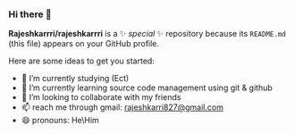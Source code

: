### Hi there 👋

**Rajeshkarrri/rajeshkarrri** is a ✨ _special_ ✨ repository because its `README.md` (this file) appears on your GitHub profile.

Here are some ideas to get you started:

- 🔭 I’m currently studying (Ect)
- 🌱 I’m currently learning source code management using git & github
- 👯 I’m looking to collaborate with my friends
- 📫  reach me through gmail: rajeshkarri827@gmail.com
- 😄 pronouns: He\Him


